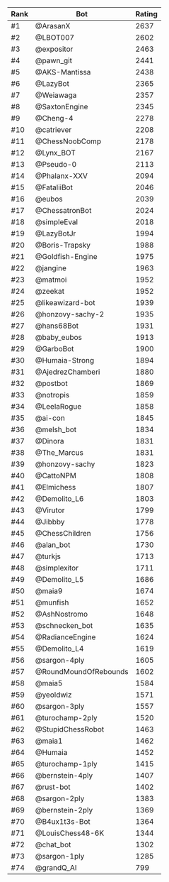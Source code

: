 Rank|Bot|Rating
---|---|---
#1|@ArasanX|2637
#2|@LBOT007|2602
#3|@expositor|2463
#4|@pawn_git|2441
#5|@AKS-Mantissa|2438
#6|@LazyBot|2365
#7|@Weiawaga|2357
#8|@SaxtonEngine|2345
#9|@Cheng-4|2278
#10|@catriever|2208
#11|@ChessNoobComp|2178
#12|@Lynx_BOT|2167
#13|@Pseudo-0|2113
#14|@Phalanx-XXV|2094
#15|@FataliiBot|2046
#16|@eubos|2039
#17|@ChessatronBot|2024
#18|@simpleEval|2018
#19|@LazyBotJr|1994
#20|@Boris-Trapsky|1988
#21|@Goldfish-Engine|1975
#22|@jangine|1963
#23|@matmoi|1952
#24|@zeekat|1952
#25|@likeawizard-bot|1939
#26|@honzovy-sachy-2|1935
#27|@hans68Bot|1931
#28|@baby_eubos|1913
#29|@GarboBot|1900
#30|@Humaia-Strong|1894
#31|@AjedrezChamberi|1880
#32|@postbot|1869
#33|@notropis|1859
#34|@LeelaRogue|1858
#35|@ai-con|1845
#36|@melsh_bot|1834
#37|@Dinora|1831
#38|@The_Marcus|1831
#39|@honzovy-sachy|1823
#40|@CattoNPM|1808
#41|@Elmichess|1807
#42|@Demolito_L6|1803
#43|@Virutor|1799
#44|@Jibbby|1778
#45|@ChessChildren|1756
#46|@alan_bot|1730
#47|@turkjs|1713
#48|@simplexitor|1711
#49|@Demolito_L5|1686
#50|@maia9|1674
#51|@munfish|1652
#52|@AshNostromo|1648
#53|@schnecken_bot|1635
#54|@RadianceEngine|1624
#55|@Demolito_L4|1619
#56|@sargon-4ply|1605
#57|@RoundMoundOfRebounds|1602
#58|@maia5|1584
#59|@yeoldwiz|1571
#60|@sargon-3ply|1557
#61|@turochamp-2ply|1520
#62|@StupidChessRobot|1463
#63|@maia1|1462
#64|@Humaia|1452
#65|@turochamp-1ply|1415
#66|@bernstein-4ply|1407
#67|@rust-bot|1402
#68|@sargon-2ply|1383
#69|@bernstein-2ply|1369
#70|@B4ux1t3s-Bot|1364
#71|@LouisChess48-6K|1344
#72|@chat_bot|1302
#73|@sargon-1ply|1285
#74|@grandQ_AI|799
